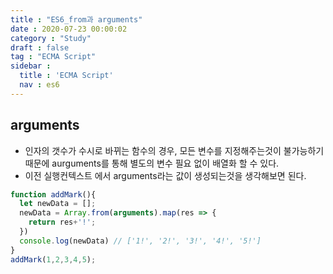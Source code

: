 ```yaml
---
title : "ES6_from과 arguments"
date : 2020-07-23 00:00:02
category : "Study"
draft : false
tag : "ECMA Script"
sidebar : 
  title : 'ECMA Script'
  nav : es6    
---   
```

## arguments
* 인자의 갯수가 수시로 바뀌는 함수의 경우, 모든 변수를 지정해주는것이 불가능하기 때문에 aurguments를 통해 별도의 변수 필요 없이 배열화 할 수 있다.
* 이전 실행컨텍스트 에서 arguments라는 값이 생성되는것을 생각해보면 된다.

```javascript
function addMark(){
  let newData = [];
  newData = Array.from(arguments).map(res => {
    return res+'!';
  })
  console.log(newData) // ['1!', '2!', '3!', '4!', '5!']
}
addMark(1,2,3,4,5);
```